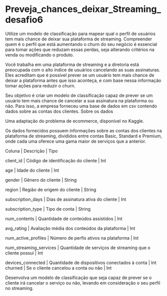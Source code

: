 # Preveja_chances_deixar_Streaming_desafio6
Utilize um modelo de classificação para mapear qual o perfil de
usuários tem mais chance de deixar sua plataforma de streaming.
Compreender quem é o perfil que está aumentando o churn do seu
negócio é essencial para tomar ações que reduzam essas perdas,
seja alterando critérios na venda ou modificando o produto.

Você trabalha em uma plataforma de streaming e a diretoria está preocupada com o
alto índice de usuários cancelando as suas assinaturas. Eles acreditam que é possível
prever se um usuário tem mais chance de deixar a plataforma antes que isso aconteça,
e com base nessa informação tomar ações para reduzir o churn.

Seu objetivo é criar um modelo de classificação capaz de prever se um usuário tem
mais chance de cancelar a sua assinatura na plataforma ou não. Para isso, a empresa
forneceu uma base de dados em csv contendo dados sobre as contas dos clientes.
Sobre os dados

Uma adaptação do problema de ecommerce, disponível no Kaggle.

Os dados fornecidos possuem informações sobre as contas dos clientes na plataforma
de streaming, divididos entre contas Basic, Standard e Premium, onde cada uma
oferece uma gama maior de serviços que a anterior.

Coluna | Descrição | Tipo

client_id | Código de identificação do cliente | Int

age | Idade do cliente | Int

gender | Gênero do cliente | String

region | Região de origem do cliente | String

subscription_days | Dias de assinatura ativa do cliente | Int

subscription_type | Tipo de conta | String

num_contents | Quantidade de conteúdos assistidos | Int

avg_rating | Avaliação média dos conteúdos da plataforma | Int

num_active_profiles | Número de perfis ativos na plataforma | Int

num_streaming_services | Quantidade de serviços de streaming que o
cliente possui | Int

devices_connected | Quantidade de dispositivos conectados à conta | Int
churned | Se o cliente cancelou a conta ou não | Int

Desenvolva um modelo de classificação que seja capaz de prever se o cliente irá
cancelar o serviço ou não, levando em consideração o seu perfil no streaming.
